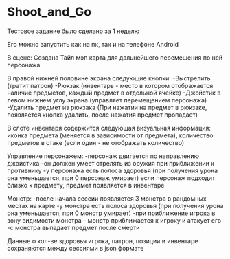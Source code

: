 # Shoot_and_Go
 Тестовое задание было сделано за 1 неделю
 
 Его можно запустить как на пк, так и на телефоне Android

В сцене:
Создана Тайл мэп карта для дальнейшего перемещения по ней персонажа

В правой нижней половине экрана следующие кнопки:
   -Выстрелить (тратит патрон)
   -Рюкзак (инвентарь - место в котором отображается наличие предметов, каждый предмет в отдельной ячейке)
   -Джойстик в левом нижнем углу экрана (управляет перемещением персонажа)
   -Удалить предмет из рюкзака (При нажатии на предмет в рюкзаке, появляется кнопка удалить, после нажатия предмет пропадает)

В слоте инвентаря содержится следующая визуальная информация: иконка предмета (меняется в зависимости от предмета), количество предметов в стаке (если один - не отображать количество)

Управление персонажем:
 -персонаж двигается по направлению джойстика
 -он должен умеет стрелять из оружия при приближении к противнику
 -у персонажа есть полоса здоровья (при получения урона она уменьшается, при 0 персонаж умирает)
 если персонаж подходит близко к предмету, предмет появляется в инвентаре

Монстр: 
 -после начала сессии появляется 3 монстра в рандомных местах на карте
 -у монстра есть полоса здоровья (при получения урона она уменьшается, при 0 монстр умирает)
 -при приближение игрока в зону видимости монстра - монстр приближается к игроку и атакует его
 -с монстра выпадает предмет после смерти

Данные о кол-ве здоровья игрока, патрон, позиции и инвентаре сохраняются между сессиями в json формате
 
